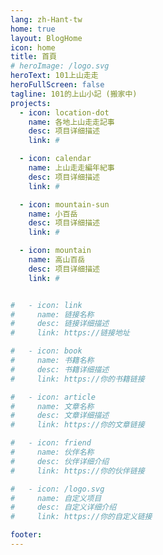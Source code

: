 ```yaml
---
lang: zh-Hant-tw
home: true
layout: BlogHome
icon: home
title: 首頁
# heroImage: /logo.svg
heroText: 101上山走走
heroFullScreen: false
tagline: 101的上山小記 (搬家中)
projects:
  - icon: location-dot
    name: 各地上山走走記事
    desc: 项目详细描述
    link: #

  - icon: calendar
    name: 上山走走編年紀事
    desc: 项目详细描述
    link: #

  - icon: mountain-sun
    name: 小百岳
    desc: 项目详细描述
    link: #

  - icon: mountain
    name: 高山百岳
    desc: 项目详细描述
    link: #


#   - icon: link
#     name: 链接名称
#     desc: 链接详细描述
#     link: https://链接地址

#   - icon: book
#     name: 书籍名称
#     desc: 书籍详细描述
#     link: https://你的书籍链接

#   - icon: article
#     name: 文章名称
#     desc: 文章详细描述
#     link: https://你的文章链接

#   - icon: friend
#     name: 伙伴名称
#     desc: 伙伴详细介绍
#     link: https://你的伙伴链接

#   - icon: /logo.svg
#     name: 自定义项目
#     desc: 自定义详细介绍
#     link: https://你的自定义链接

footer: 
---
```


<!-- 这是一个首頁的案例。

要使用此布局，你应该在页面前端设置 `layout: BlogHome` 和 `home: true`。

相关配置文档请见 [首頁](https://theme-hope.vuejs.press/zh/guide/blog/home/)。 -->
